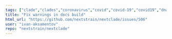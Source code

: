 ```yaml
---
tags: ["clade","clades","coronavirus","covid","covid-19","covid19","dna","help-wanted","influenza","ncov","neherlab","next-generation-sequencing","nextstrain","research","rna","sars-cov-2","science","sequences","sequencing","strain","tbug","virus"]
title: "Fix warnings in docs build"
html_url: "https://github.com/nextstrain/nextclade/issues/506"
user: "ivan-aksamentov"
repo: "nextstrain/nextclade"
---
```


